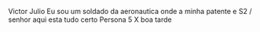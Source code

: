 Victor Julio
Eu sou um soldado da aeronautica onde a minha patente e S2 / senhor aqui esta tudo certo
Persona 5 X 
boa tarde 